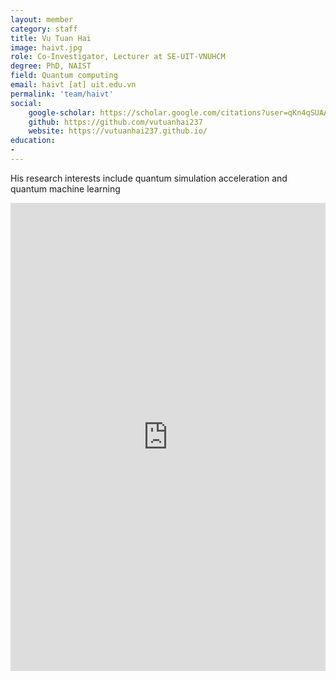 ```yaml
---
layout: member
category: staff
title: Vu Tuan Hai
image: haivt.jpg
role: Co-Investigator, Lecturer at SE-UIT-VNUHCM
degree: PhD, NAIST
field: Quantum computing
email: haivt [at] uit.edu.vn
permalink: 'team/haivt'
social:
    google-scholar: https://scholar.google.com/citations?user=qKn4qSUAAAAJ&hl=en
    github: https://github.com/vutuanhai237
    website: https://vutuanhai237.github.io/
education:
- 
---
```

His research interests include quantum simulation acceleration and quantum machine learning

<iframe src="https://docs.google.com/presentation/d/e/2PACX-1vRCY40QacEl_EEo5pu1QOxqX0aUjukh0ws56o3El0mAQ72AMBoG3EKyQ4mGNeZFfA/pubembed?start=true&loop=true&delayms=3000" frameborder="0" width="100%" height="749" allowfullscreen="true" mozallowfullscreen="true" webkitallowfullscreen="true"></iframe>